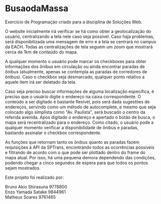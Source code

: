# BusaodaMassa
Exercício de Programação criado para a disciplina de Soluções Web.  
  
    
O website inicialmente irá verificar se há como obter a geolocalização do usuário, centralizando a tela nele caso seja possível. Caso haja problemas, será disponibilizada uma mensagem de erro e a tela se centrará no campus da EACH. Todas as centralizações de tela seguem um zoom que mostrará cerca de 1km de conteúdo do mapa.  
  
A qualquer momento o usuário pode marcar os checkboxes para obter informações dos ônibus em circulação ou ainda encontrar paradas de ônibus (atualmente, apenas se contempla as paradas de corredores de ônibus). Caso o checkbox seja desmarcado, qualquer ponto relativo a aquele item irá ser deletado da tela.  
  
Caso seja preciso buscar informações de alguma localização específica, é preciso que o usuário digite o endereço na caixa correspondente. O conteúdo a ser digitado é bastante flexível, pois será dada sugestões de endereços, servindo como um método de autocomplete, e mesmo que seja colocado algo simplista como "Av. Paulista", será buscado o centro da referida avenida. Após digitado o endereço e apertado o botão de busca, o mapa será recentralizado para o endereço. Como citado, o usuário pode a qualquer momento verificar a disponibilidade de ônibus e paradas, bastando assinalar o checkbox correspondente.  
  
As funções que retornam tanto os ônibus quanto as paradas fazem requisições à API da SPTrans, encontrando todos as ocorrências possíveis e filtrando de acordo com o que pode ser plottado dentro do frame do mapa atual. Por isso, há uma pequena demora dependendo das condições, podendo chegar a cinco segundos de espera para que todos os pontos sejam mostrados.  

Este projeto foi realizado por:  
  
Bruno Akio Shirasuna   9778800  
Enzo Yamada Satake     9844961  
Matheus Soares         9761465

